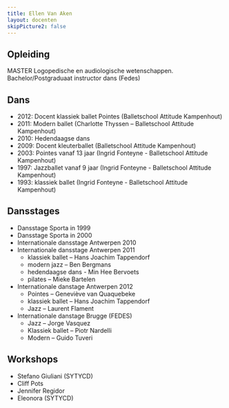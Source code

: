 ```yaml
---
title: Ellen Van Aken
layout: docenten
skipPicture2: false
---
```

## Opleiding

MASTER Logopedische en audiologische wetenschappen. <br/>
Bachelor/Postgraduaat instructor dans (Fedes)

## Dans

* 2012: Docent klassiek ballet Pointes (Balletschool Attitude Kampenhout)
* 2011: Modern ballet (Charlotte Thyssen – Balletschool Attitude Kampenhout)
* 2010: Hedendaagse dans
* 2009: Docent kleuterballet (Balletschool Attitude Kampenhout)
* 2003: Pointes vanaf 13 jaar (Ingrid Fonteyne - Balletschool Attitude Kampenhout)
* 1997: Jazzballet vanaf 9 jaar (Ingrid Fonteyne - Balletschool Attitude Kampenhout)
* 1993: klassiek ballet (Ingrid Fonteyne - Balletschool Attitude Kampenhout)

## Dansstages

* Dansstage Sporta in 1999
* Dansstage Sporta in 2000
* Internationale dansstage Antwerpen 2010
* Internationale dansstage Antwerpen 2011
  * klassiek ballet – Hans Joachim Tappendorf
  * modern jazz – Ben Bergmans
  * hedendaagse dans - Min Hee Bervoets
  * pilates – Mieke Bartelen
* Internationale danstage Antwerpen 2012
  * Pointes – Geneviève van Quaquebeke
  * klassiek ballet – Hans Joachim Tappendorf
  * Jazz – Laurent Flament
* Internationale danstage Brugge (FEDES)
  * Jazz – Jorge Vasquez
  * Klassiek ballet – Piotr Nardelli
  * Modern – Guido Tuveri

## Workshops

* Stefano Giuliani (SYTYCD)
* Cliff Pots
* Jennifer Regidor
* Eleonora (SYTYCD)
